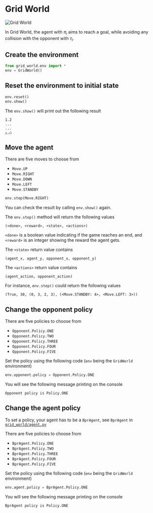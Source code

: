 # Grid World

![Grid World](https://hackmd.io/_uploads/Hktdlm9c2.png)

In Grid World, the agent with $\pi_i$ aims to reach a goal, while avoiding any collision with the opponent with $\tau_i$.

## Create the environment

```python
from grid_world.env import *
env = GridWorld()
```

## Reset the environment to initial state

```python
env.reset()
env.show()
```

The `env.show()` will print out the following result

```
1.2
...
...
△.○
```

## Move the agent

There are five moves to choose from

- `Move.UP`
- `Move.RIGHT`
- `Move.DOWN`
- `Move.LEFT`
- `Move.STANDBY`

```python
env.step(Move.RIGHT)
```

You can check the result by calling `env.show()` again.

The `env.step()` method will return the following values

```
(<done>, <reward>, <state>, <actions>)
```

`<done>` is a boolean value indicating if the game reaches an end, and `<reward>` is an integer showing the reward the agent gets.

The `<state>` return value contains

```
(agent_x, agent_y, opponent_x, opponent_y)
```

The `<actions>` return value contains

```
(agent_action, opponent_action)
```

For instance, `env.step()` could return the following values

```
(True, 30, (0, 3, 2, 3), (<Move.STANDBY: 4>, <Move.LEFT: 3>))
```

## Change the opponent policy

There are five policies to choose from

- `Opponent.Policy.ONE`
- `Opponent.Policy.TWO`
- `Opponent.Policy.THREE`
- `Opponent.Policy.FOUR`
- `Opponent.Policy.FIVE`

Set the policy using the following code (`env` being the `GridWorld` environment)

```python
env.opponent.policy = Opponent.Policy.ONE
```

You will see the following message printing on the console

```
Opponent policy is Policy.ONE
```

## Change the agent policy

To set a policy, your agent has to be a `BprAgent`, see `BprAgent` in [`grid_world/agent.py`](https://github.com/jerry871002/bayesian-strategy-inference/blob/master/src/grid_world/agent.py)

There are five policies to choose from

- `BprAgent.Policy.ONE`
- `BprAgent.Policy.TWO`
- `BprAgent.Policy.THREE`
- `BprAgent.Policy.FOUR`
- `BprAgent.Policy.FIVE`

Set the policy using the following code (`env` being the `GridWorld` environment)

```python
env.agent.policy = BprAgent.Policy.ONE
```

You will see the following message printing on the console

```
BprAgent policy is Policy.ONE
```
